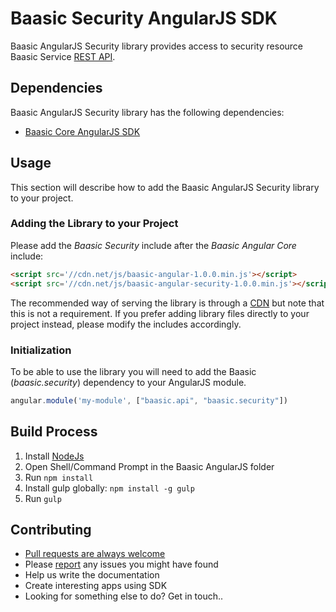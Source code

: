 # Baasic Security AngularJS SDK

Baasic AngularJS Security library provides access to security resource Baasic Service [REST API](https://api.baasic.com/vX).

## Dependencies

Baasic AngularJS Security library has the following dependencies:

* [Baasic Core AngularJS SDK](../../../baasic-sdk-angularjs-core)

## Usage

This section will describe how to add the Baasic AngularJS Security library to your project.

### Adding the Library to your Project

Please add the _Baasic Security_ include after the _Baasic Angular Core_ include:

```html
<script src='//cdn.net/js/baasic-angular-1.0.0.min.js'></script>
<script src='//cdn.net/js/baasic-angular-security-1.0.0.min.js'></script>
```

The recommended way of serving the library is through a [CDN](http://en.wikipedia.org/wiki/Content_delivery_network) but note that this is not a requirement. If you prefer adding library files directly to your project instead, please modify the includes accordingly.


### Initialization

To be able to use the library you will need to add the Baasic (_baasic.security_) dependency to your AngularJS module.

```javascript
angular.module('my-module', ["baasic.api", "baasic.security"])
```

## Build Process

1. Install [NodeJs](http://nodejs.org/download/)
2. Open Shell/Command Prompt in the Baasic AngularJS folder
3. Run `npm install`
4. Install gulp globally: `npm install -g gulp`
5. Run `gulp`

## Contributing

* [Pull requests are always welcome](../../../baasic-sdk-angularjs-security/pulls)
* Please [report](../../../baasic-sdk-angularjs-security/issues) any issues you might  have found
* Help us write the documentation
* Create interesting apps using SDK
* Looking for something else to do? Get in touch..
